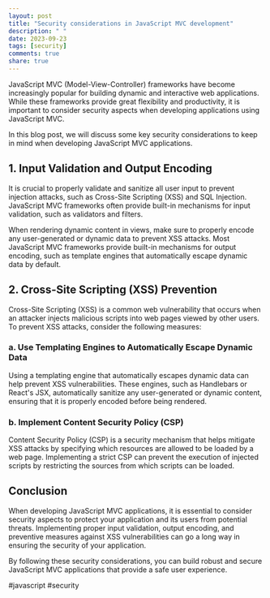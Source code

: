```yaml
---
layout: post
title: "Security considerations in JavaScript MVC development"
description: " "
date: 2023-09-23
tags: [security]
comments: true
share: true
---
```


JavaScript MVC (Model-View-Controller) frameworks have become increasingly popular for building dynamic and interactive web applications. While these frameworks provide great flexibility and productivity, it is important to consider security aspects when developing applications using JavaScript MVC.

In this blog post, we will discuss some key security considerations to keep in mind when developing JavaScript MVC applications.

## 1. Input Validation and Output Encoding

It is crucial to properly validate and sanitize all user input to prevent injection attacks, such as Cross-Site Scripting (XSS) and SQL Injection. JavaScript MVC frameworks often provide built-in mechanisms for input validation, such as validators and filters.

When rendering dynamic content in views, make sure to properly encode any user-generated or dynamic data to prevent XSS attacks. Most JavaScript MVC frameworks provide built-in mechanisms for output encoding, such as template engines that automatically escape dynamic data by default.

## 2. Cross-Site Scripting (XSS) Prevention

Cross-Site Scripting (XSS) is a common web vulnerability that occurs when an attacker injects malicious scripts into web pages viewed by other users. To prevent XSS attacks, consider the following measures:

### a. Use Templating Engines to Automatically Escape Dynamic Data

Using a templating engine that automatically escapes dynamic data can help prevent XSS vulnerabilities. These engines, such as Handlebars or React's JSX, automatically sanitize any user-generated or dynamic content, ensuring that it is properly encoded before being rendered.

### b. Implement Content Security Policy (CSP)

Content Security Policy (CSP) is a security mechanism that helps mitigate XSS attacks by specifying which resources are allowed to be loaded by a web page. Implementing a strict CSP can prevent the execution of injected scripts by restricting the sources from which scripts can be loaded.

## Conclusion

When developing JavaScript MVC applications, it is essential to consider security aspects to protect your application and its users from potential threats. Implementing proper input validation, output encoding, and preventive measures against XSS vulnerabilities can go a long way in ensuring the security of your application.

By following these security considerations, you can build robust and secure JavaScript MVC applications that provide a safe user experience.

#javascript #security